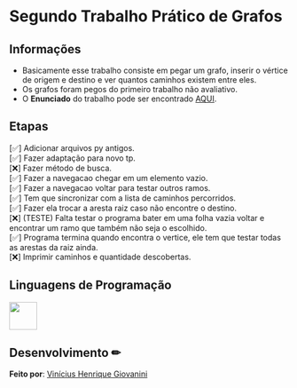 # Segundo Trabalho Prático de Grafos  

## Informações

- Basicamente esse trabalho consiste em pegar um grafo, inserir o vértice de origem e destino e ver quantos caminhos existem entre eles.  
- Os grafos foram pegos do primeiro trabalho não avaliativo.  
- O **Enunciado** do trabalho pode ser encontrado [AQUI](doc/tgc-cc-tp02-2022-02.pdf).  

## Etapas

[✅] Adicionar arquivos py antigos.  
[✅] Fazer adaptação para novo tp.  
[❌] Fazer método de busca.  
[✅] Fazer a navegacao chegar em um elemento vazio.  
[✅] Fazer a navegacao voltar para testar outros ramos.  
[✅] Tem que sincronizar com a lista de caminhos percorridos.  
[✅] Fazer ela trocar a aresta raiz caso não encontre o destino.  
[❌] (TESTE) Falta testar o programa bater em uma folha vazia voltar e encontrar um ramo que também não seja o escolhido.  
[✅] Programa termina quando encontra o vertice, ele tem que testar todas as arestas da raiz ainda.  
[❌] Imprimir caminhos e quantidade descobertas.  
## Linguagens de Programação

<img src="https://cdn.jsdelivr.net/gh/devicons/devicon/icons/python/python-original.svg" width="50px"/>

## Desenvolvimento ✏

**Feito por**: [Vinícius Henrique Giovanini](https://github.com/viniciushgiovanini)